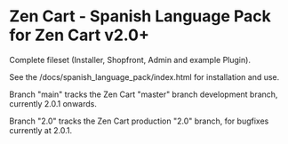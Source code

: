 # Zen Cart - Spanish Language Pack for Zen Cart v2.0+

Complete fileset (Installer, Shopfront, Admin and example Plugin).

See the /docs/spanish_language_pack/index.html for installation and use.

Branch "main" tracks the Zen Cart "master" branch development branch, currently 2.0.1 onwards.

Branch "2.0" tracks the Zen Cart production "2.0" branch, for bugfixes currently at 2.0.1. 
